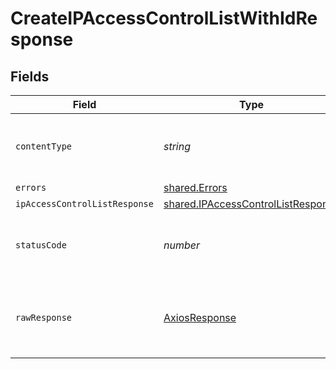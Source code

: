 # CreateIPAccessControlListWithIdResponse


## Fields

| Field                                                                                    | Type                                                                                     | Required                                                                                 | Description                                                                              |
| ---------------------------------------------------------------------------------------- | ---------------------------------------------------------------------------------------- | ---------------------------------------------------------------------------------------- | ---------------------------------------------------------------------------------------- |
| `contentType`                                                                            | *string*                                                                                 | :heavy_check_mark:                                                                       | HTTP response content type for this operation                                            |
| `errors`                                                                                 | [shared.Errors](../../models/shared/errors.md)                                           | :heavy_minus_sign:                                                                       | Error                                                                                    |
| `ipAccessControlListResponse`                                                            | [shared.IPAccessControlListResponse](../../models/shared/ipaccesscontrollistresponse.md) | :heavy_minus_sign:                                                                       | Success                                                                                  |
| `statusCode`                                                                             | *number*                                                                                 | :heavy_check_mark:                                                                       | HTTP response status code for this operation                                             |
| `rawResponse`                                                                            | [AxiosResponse](https://axios-http.com/docs/res_schema)                                  | :heavy_minus_sign:                                                                       | Raw HTTP response; suitable for custom response parsing                                  |